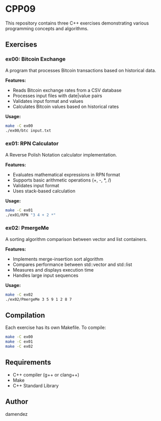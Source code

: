 # CPP09

This repository contains three C++ exercises demonstrating various programming concepts and algorithms.

## Exercises

### ex00: Bitcoin Exchange
A program that processes Bitcoin transactions based on historical data.

**Features:**
- Reads Bitcoin exchange rates from a CSV database
- Processes input files with date|value pairs
- Validates input format and values
- Calculates Bitcoin values based on historical rates

**Usage:**
```bash
make -C ex00
./ex00/btc input.txt
```

### ex01: RPN Calculator
A Reverse Polish Notation calculator implementation.

**Features:**
- Evaluates mathematical expressions in RPN format
- Supports basic arithmetic operations (+, -, *, /)
- Validates input format
- Uses stack-based calculation

**Usage:**
```bash
make -C ex01
./ex01/RPN "3 4 + 2 *"
```

### ex02: PmergeMe
A sorting algorithm comparison between vector and list containers.

**Features:**
- Implements merge-insertion sort algorithm
- Compares performance between std::vector and std::list
- Measures and displays execution time
- Handles large input sequences

**Usage:**
```bash
make -C ex02
./ex02/PmergeMe 3 5 9 1 2 8 7
```

## Compilation
Each exercise has its own Makefile. To compile:
```bash
make -C ex00
make -C ex01
make -C ex02
```

## Requirements
- C++ compiler (g++ or clang++)
- Make
- C++ Standard Library

## Author
damendez
